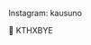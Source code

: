Instagram: kausuno

👋 KTHXBYE
<!---
K4U51/K4U51 is a ✨ special ✨ repository because its `README.md` (this file) appears on your GitHub profile.
You can click the Preview link to take a look at your changes.
--->
